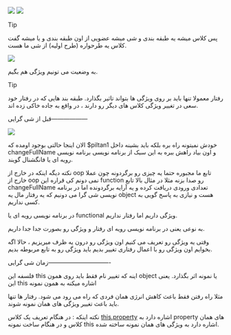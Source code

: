 ![](Pasted%20image%2020240302120906.png)
![](Pasted%20image%2020240302120923.png)

>[!tip]
>پس کلاس میشه یه طبقه بندی و شی میشه عضویی از اون طبقه بندی
>و یا میشه گفت کلاس یه طرحواره (طرح اولیه) از شی ما هست.

![](Pasted%20image%2020240302121025.png)
 
 به وضعیت می تونیم ویژگی هم بگیم.
 
 >[!tip]
 >رفتار معمولا تنها باید بر روی ویژگی ها بتواند تاثیر بگذارد. طبقه بند هایی که در رفتار خود سعی در تغییر ویژگی کلاس های دیگر رو دارند ، در واقع به جاده خاکی زده اند.

قبل از شی گرایی——————

![](Pasted%20image%2020240302121312.png)

الان اینجا حالتی بوجود اومده که $piltan1 خودش نمیتونه راه بره بلکه باید بشینه داخل changeFullName و اون بیاد راهش ببره به این سبک از برنامه نویسی برنامه نویسی رویه ای یا فانگشنال گویند.

نکته دیگه اینکه در خارج از oop تابع ما مجبوره حتما یه چیزی رو برگردونه چون عملا خارج از oop نمی دونم کی قراره این function رو صدا بزنه مثلا در مثال بالا تابع changeFullName تعدادی ورودی دریافت کرده و یه آرایه برگردونده اما در برنامه نویسی شی گرا می دونیم که یه رفتار مال یه object هست و نیازی به پاسخ گویی به کسی نداریم.

در برنامه نویسی رویه ای یا functional ویژگی داریم اما رفتار نداریم.

به نوعی یعنی در برنامه نویسی رویه ای رفتار و ویژگی رو بصورت جدا جدا داریم.

وقتی یه ویژگی رو تعریف می کنیم اون ویژگی رو درون یه ظرف میریزیم ، حالا اگه بخوایم اون ویژگی رو با اعمال رفتاری تغییر بدیم باید ویژگی رو به تابع مربوطه بدیم.

زمان شی گرایی——————————-

فلسفه این this اینه که تغییر نام فقط باید روی همون object یا نمونه اثر بگذارد. یعنی این this اشاره میکنه به همون نمونه

مثلا راه رفتن فقط باعث کاهش انرژی همان فردی که راه می رود می شود. رفتار ها تنها باید باعث تغییر ویژگی های همان نمونه شوند.

نکته اینکه : در هنگام تعریف یک کلاس [this.property](http://this.property/) اشاره دارد به property های همان کلاس و در هنگام ساخت نمونه this اشاره دارد به ویژگی های همان نمونه ساخته شده.

